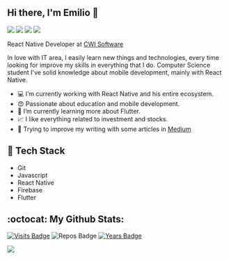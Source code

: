 ## Hi there, I'm Emilio 👋

<a href="https://www.linkedin.com/in/emilio-heinzmann-b6205a14b/"><img src="https://img.shields.io/badge/linkedin-0077B5.svg?style=for-the-badge&logo=linkedin&logoColor=white"></a>
<a href="https://www.instagram.com/emilioheinzz"><img src="https://img.shields.io/badge/instagram-E4405F.svg?style=for-the-badge&logo=instagram&logoColor=white"></a>
<a href="https://medium.com/@emilioheinz"><img src="https://img.shields.io/badge/medium-000000.svg?style=for-the-badge&logo=medium&logoColor=white"></a>
<a href="mailto:emiliosheinz@gmail.com"><img src="https://img.shields.io/badge/e‑mail-D14836.svg?style=for-the-badge&logo=GMail&logoColor=white"></a>

React Native Developer at [CWI Software](https://cwi.com.br/)

In love with IT area, I easily learn new things and technologies, every time looking for improve my skills in everything that I do. Computer Science student I've solid knowledge about mobile development, mainly with React Native.

 - :computer: I’m currently working with React Native and his entire ecosystem.
 - :heart_eyes: Passionate about education and mobile development.
 - :seedling: I’m currently learning more about Flutter.
 - :chart_with_upwards_trend: I like everything related to investment and stocks.
 - :green_book: Trying to improve my writing with some articles in [Medium](https://medium.com/@emilioheinz)

## :wrench: Tech Stack

 - Git
 - Javascript
 - React Native
 - Firebase
 - Flutter

## :octocat: My Github Stats:

[![Visits Badge](https://badges.pufler.dev/visits/emilioheinz/emilioheinz?style=for-the-badge)](https://github.com/emilioheinz/emilioheinz)
![Repos Badge](https://badges.pufler.dev/repos/emilioheinz?style=for-the-badge)
[![Years Badge](https://badges.pufler.dev/years/emilioheinz?style=for-the-badge)](https://badges.pufler.dev)

<p align = "left">
  <img src = "https://github-readme-stats.vercel.app/api?username=emilioheinz&count_private=true&show_icons=true&theme=algolia&line_height=27">
</p>


